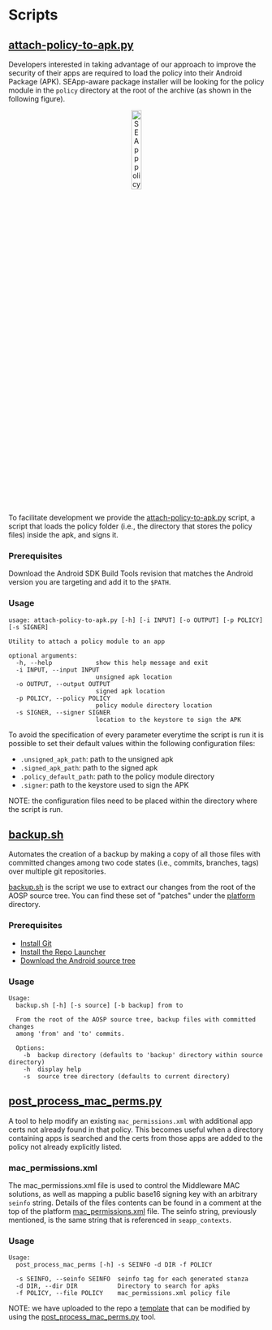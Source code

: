# Scripts

## [attach-policy-to-apk.py](attach-policy-to-apk.py)

Developers interested in taking advantage of our approach to improve the
security of their apps are required to load the policy into their Android
Package (APK).
SEApp-aware package installer will be looking for the policy module in
the `policy` directory at the root of the archive (as shown in the following figure).

<p align="center">
    <img src="https://user-images.githubusercontent.com/15113769/94331700-1393fc00-ffcf-11ea-8079-0950bb7a4163.png"
        alt="SEApp policy structure" width="20%">
</p>

To facilitate development we provide the [attach-policy-to-apk.py](attach-policy-to-apk.py)
script, a script that loads the policy folder (i.e., the directory that stores the policy files)
inside the apk, and signs it.

### Prerequisites

Download the Android SDK Build Tools revision that matches the Android
version you are targeting and add it to the `$PATH`.

### Usage

```
usage: attach-policy-to-apk.py [-h] [-i INPUT] [-o OUTPUT] [-p POLICY] [-s SIGNER]

Utility to attach a policy module to an app

optional arguments:
  -h, --help            show this help message and exit
  -i INPUT, --input INPUT
                        unsigned apk location
  -o OUTPUT, --output OUTPUT
                        signed apk location
  -p POLICY, --policy POLICY
                        policy module directory location
  -s SIGNER, --signer SIGNER
                        location to the keystore to sign the APK
```

To avoid the specification of every parameter everytime the script is run
it is possible to set their default values within the following configuration files:

- `.unsigned_apk_path`:   path to the unsigned apk
- `.signed_apk_path`:     path to the signed apk
- `.policy_default_path`: path to the policy module directory
- `.signer`:              path to the keystore used to sign the APK

NOTE: the configuration files need to be placed within the directory where the
script is run.

## [backup.sh](backup.sh)

Automates the creation of a backup by making a copy of all those files with
committed changes among two code states (i.e., commits, branches, tags) over
multiple git repositories.

[backup.sh](backup.sh) is the script we use to extract our changes from the
root of the AOSP source tree. You can find these set of "patches" under the
[platform](../platform) directory.

### Prerequisites

- [Install Git](https://git-scm.com/book/en/v2/Getting-Started-Installing-Git)
- [Install the Repo Launcher](https://source.android.com/setup/develop#installing-repo)
- [Download the Android source tree](https://source.android.com/setup/build/downloading)

### Usage

```
Usage:
  backup.sh [-h] [-s source] [-b backup] from to

  From the root of the AOSP source tree, backup files with committed changes
  among 'from' and 'to' commits.

  Options:
    -b  backup directory (defaults to 'backup' directory within source directory)
    -h  display help
    -s  source tree directory (defaults to current directory)
```

## [post_process_mac_perms.py](post_process_mac_perms.py)

A tool to help modify an existing `mac_permissions.xml` with additional app
certs not already found in that policy. This becomes useful when a directory
containing apps is searched and the certs from those apps are added to the
policy not already explicitly listed.

### mac_permissions.xml

The mac_permissions.xml file is used to control the Middleware MAC
solutions, as well as mapping a public base16 signing key with an arbitrary
`seinfo` string. Details of the files contents can be found in a comment at 
the top of the platform [mac_permissions.xml](https://android.googlesource.com/platform/system/sepolicy/+/refs/tags/android-10.0.0_r41/private/mac_permissions.xml) file.
The seinfo string, previously mentioned, is the same string that is
referenced in `seapp_contexts`.
### Usage

```
Usage:
  post_process_mac_perms [-h] -s SEINFO -d DIR -f POLICY

  -s SEINFO, --seinfo SEINFO  seinfo tag for each generated stanza
  -d DIR, --dir DIR           Directory to search for apks
  -f POLICY, --file POLICY    mac_permissions.xml policy file
```

NOTE: we have uploaded to the repo a [template](../app/SEPolicyTestApp/policy/mac_permissions_template.xml) that can be modified by using the [post_process_mac_perms.py](post_process_mac_perms.py) tool.
